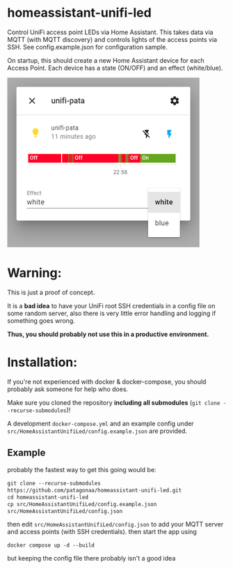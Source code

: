 # homeassistant-unifi-led
Control UniFi access point LEDs via Home Assistant. This takes data via MQTT (with MQTT discovery) and controls lights of the access points via SSH. See config.example.json for configuration sample.

On startup, this should create a new Home Assistant device for each Access Point.
Each device has a state (ON/OFF) and an effect (white/blue).

![Home Assistant Screenshot](screenshot.png "Home Assistant Screenshot")

# Warning:
This is just a proof of concept.

It is a **bad idea** to have your UniFi root SSH credentials in a config file on some random server, also there is very little error handling and logging if something goes wrong.

**Thus, you should probably not use this in a productive environment.**

# Installation:
If you're not experienced with docker & docker-compose, you should probably ask someone for help who does.

Make sure you cloned the repository **including all submodules** (`git clone --recurse-submodules`)!

A development `docker-compose.yml` and an example config under `src/HomeAssistantUnifiLed/config.example.json` are provided.

## Example
probably the fastest way to get this going would be:
```
git clone --recurse-submodules https://github.com/patagonaa/homeassistant-unifi-led.git
cd homeassistant-unifi-led
cp src/HomeAssistantUnifiLed/config.example.json src/HomeAssistantUnifiLed/config.json
```
then edit `src/HomeAssistantUnifiLed/config.json` to add your MQTT server and access points (with SSH credentials).
then start the app using
```
docker compose up -d --build
```
but keeping the config file there probably isn't a good idea
